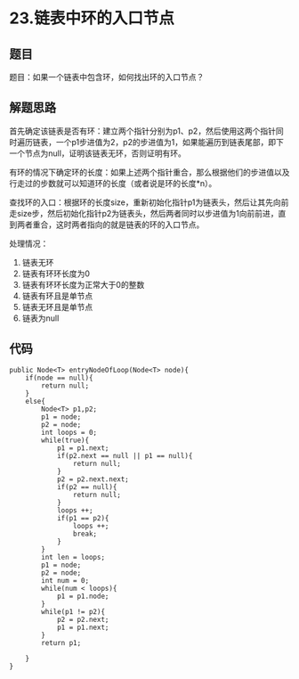 # 23.链表中环的入口节点

## 题目

题目：如果一个链表中包含环，如何找出环的入口节点？

## 解题思路

首先确定该链表是否有环：建立两个指针分别为p1、p2，然后使用这两个指针同时遍历链表，一个p1步进值为2，p2的步进值为1，如果能遍历到链表尾部，即下一个节点为null，证明该链表无环，否则证明有环。

有环的情况下确定环的长度：如果上述两个指针重合，那么根据他们的步进值以及行走过的步数就可以知道环的长度（或者说是环的长度*n）。

查找环的入口：根据环的长度size，重新初始化指针p1为链表头，然后让其先向前走size步，然后初始化指针p2为链表头，然后两者同时以步进值为1向前前进，直到两者重合，这时两者指向的就是链表的环的入口节点。

处理情况：

1. 链表无环
2. 链表有环环长度为0
3. 链表有环环长度为正常大于0的整数
4. 链表有环且是单节点
5. 链表无环且是单节点
6. 链表为null

## 代码

    public Node<T> entryNodeOfLoop(Node<T> node){
        if(node == null){
            return null;
        }
        else{
            Node<T> p1,p2;
            p1 = node;
            p2 = node;
            int loops = 0;
            while(true){
                p1 = p1.next;
                if(p2.next == null || p1 == null){
                    return null;
                }
                p2 = p2.next.next;
                if(p2 == null){
                    return null;
                }
                loops ++;
                if(p1 == p2){
                    loops ++;
                    break;
                }
            }
            int len = loops;
            p1 = node;
            p2 = node;
            int num = 0;
            while(num < loops){
                p1 = p1.node;
            }
            while(p1 != p2){
                p2 = p2.next;
                p1 = p1.next;
            }
            return p1;

        }
    } 